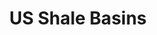 ---
title: US Shale Basins
attribution: unknown
attribution-url: unknown
id: US_ShaleBasins_EIA_May2011
source-url: mapbox://mappingfuture.pkq08uxr
tags:
  - fill
themes: oil
fill-color: '#003dff'
fill-opacity: 0.16
---